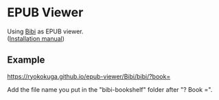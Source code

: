 # EPUB Viewer

Using [Bibi](https://bibi.epub.link/) as EPUB viewer.  
([Installation manual](https://bibi.epub.link/manual.html))  
  
## Example
https://ryokokuga.github.io/epub-viewer/Bibi/bibi/?book=  
  
Add the file name you put in the "bibi-bookshelf" folder after "? Book =".  
  
